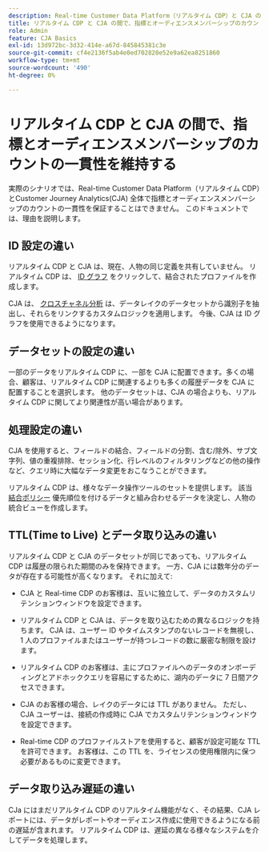 ```yaml
---
description: Real-time Customer Data Platform（リアルタイム CDP）と CJA の間の指標とオーディエンスメンバーシップのカウントの一貫性に影響する要因について説明します。
title: リアルタイム CDP と CJA の間で、指標とオーディエンスメンバーシップのカウントの一貫性を維持する
role: Admin
feature: CJA Basics
exl-id: 13d972bc-3d32-414e-a67d-845845381c3e
source-git-commit: cf4e2136f5ab4e0ed702820e52e9a62ea8251860
workflow-type: tm+mt
source-wordcount: '490'
ht-degree: 0%

---
```



# リアルタイム CDP と CJA の間で、指標とオーディエンスメンバーシップのカウントの一貫性を維持する

実際のシナリオでは、Real-time Customer Data Platform（リアルタイム CDP）とCustomer Journey Analytics(CJA) 全体で指標とオーディエンスメンバーシップのカウントの一貫性を保証することはできません。 このドキュメントでは、理由を説明します。

## ID 設定の違い

リアルタイム CDP と CJA は、現在、人物の同じ定義を共有していません。 リアルタイム CDP は、 [ID グラフ](https://experienceleague.adobe.com/docs/platform-learn/tutorials/identities/understanding-identity-and-identity-graphs.html?lang=en) をクリックして、結合されたプロファイルを作成します。

CJA は、 [クロスチャネル分析](/help/connections/cca/overview.md) は、データレイクのデータセットから識別子を抽出し、それらをリンクするカスタムロジックを適用します。
今後、CJA は ID グラフを使用できるようになります。

## データセットの設定の違い

一部のデータをリアルタイム CDP に、一部を CJA に配置できます。多くの場合、顧客は、リアルタイム CDP に関連するよりも多くの履歴データを CJA に配置することを選択します。 他のデータセットは、CJA の場合よりも、リアルタイム CDP に関してより関連性が高い場合があります。

## 処理設定の違い

CJA を使用すると、フィールドの結合、フィールドの分割、含む/除外、サブ文字列、値の重複排除、セッション化、行レベルのフィルタリングなどの他の操作など、クエリ時に大幅なデータ変更をおこなうことができます。

リアルタイム CDP は、様々なデータ操作ツールのセットを提供します。 該当 [結合ポリシー](https://experienceleague.adobe.com/docs/experience-platform/profile/merge-policies/overview.html?lang=en) 優先順位を付けるデータと組み合わせるデータを決定し、人物の統合ビューを作成します。

## TTL(Time to Live) とデータ取り込みの違い

リアルタイム CDP と CJA のデータセットが同じであっても、リアルタイム CDP は履歴の限られた期間のみを保持できます。 一方、CJA には数年分のデータが存在する可能性が高くなります。 それに加えて:

* CJA と Real-time CDP のお客様は、互いに独立して、データのカスタムリテンションウィンドウを設定できます。

* リアルタイム CDP と CJA は、データを取り込むための異なるロジックを持ちます。 CJA は、ユーザー ID やタイムスタンプのないレコードを無視し、1 人のプロファイルまたはユーザーが持つレコードの数に厳密な制限を設けます。

* リアルタイム CDP のお客様は、主にプロファイルへのデータのオンボーディングとアドホッククエリを容易にするために、湖内のデータに 7 日間アクセスできます。

* CJA のお客様の場合、レイクのデータには TTL がありません。 ただし、CJA ユーザーは、接続の作成時に CJA でカスタムリテンションウィンドウを設定できます。

* Real-time CDP のプロファイルストアを使用すると、顧客が設定可能な TTL を許可できます。 お客様は、この TTL を、ライセンスの使用権限内に保つ必要があるものに変更できます。

## データ取り込み遅延の違い

CJa にはまだリアルタイム CDP のリアルタイム機能がなく、その結果、CJA レポートには、データがレポートやオーディエンス作成に使用できるようになる前の遅延が含まれます。 リアルタイム CDP は、遅延の異なる様々なシステムを介してデータを処理します。
